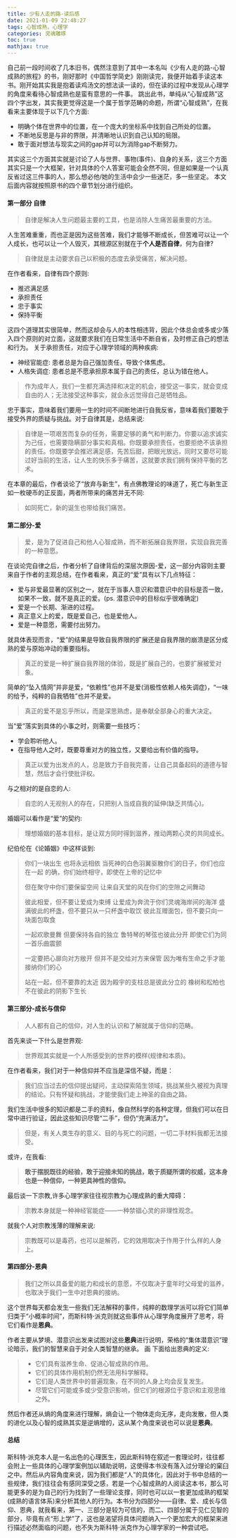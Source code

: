 ```yaml
---
title: 少有人走的路-读后感
date: 2021-01-09 22:48:27
tags: 心智成熟，心理学 
categories: 灵魂雕琢
toc: true 
mathjax: true
---
```

自己前一段时间收了几本旧书，偶然注意到了其中一本名叫《少有人走的路-心智成熟的旅程》的书，刚好那时《中国哲学简史》刚刚读完，我便开始着手读这本书。刚开始其实我是抱着读鸡汤文的想法读一读的，但在读的过程中发现从心理学的角度来看待心智成熟也是蛮有意思的一件事。
跳出此书，单纯从“心智成熟”这四个字出发，其实我更觉得这是一个属于哲学范畴的命题，所谓“心智成熟”，在我看来主要体现于以下几个方面<!--more-->: 
- 明确个体在世界中的位置，在一个庞大的坐标系中找到自己所处的位置。 
- 不断地反思是与非的界限，并清晰地认识到自己认知的局限。 
- 敢于面对想法与现实之间的gap并可以为消除gap不断努力。 

其实这三个方面其实就是讨论了人与世界、事物(事件)、自身的关系，这三个方面其实只是一个大框架，针对具体的个人答案可能会全然不同，但是如果是一个认真反省过这三件事的人，那么想必他/她的生活中会少一些迷茫，多一些坚定。 
本文后面内容就按照原书的四个章节划分进行组织。 
#### 第一部分 自律 
> 自律是解决人生问题最主要的工具，也是消除人生痛苦最重要的方法。

人生苦难重重，而也正是因为这些苦难，我们才能够不断成长，但苦难可以让一个人成长，也可以让一个人毁灭，其根源区别就在于**个人是否自律**，何为自律? 
> 自律就是主动要求自己以积极的态度去承受痛苦，解决问题。 

在作者看来，自律有四个原则: 
- 推迟满足感
- 承担责任 
- 忠于事实 
- 保持平衡 

这四个道理其实很简单，然而这却会与人的本性相违背，因此个体总会或多或少落入四个原则的对立面，这就要求我们在日常生活中不断自省，及时修正自己的想法和行为。
关于承担责任，对应于心理学领域的两种疾病: 
- 神经官能症: 患者总是为自己强加责任，导致个体焦虑。 
- 人格失调症: 患者总是不愿承担原本属于自己的责任，总认为错在他人。 

> 作为成年人，我们一生都充满选择和决定的机会，接受这一事实，就会变成自由的人；无法接受这种事实，就会永远觉得自己是牺牲品。

忠于事实，意味着我们要用一生的时间不间断地进行自我反省，意味着我们要敢于接受外界的质疑与挑战。对于自律其是，总结来说: 
> 自律是一项艰苦而复杂的任务，需要足够的勇气和判断力。你要以追求诚实为己任，也需要隐瞒部分事实和真相。你既要承担责任，也要拒绝不该承担的责任。你既要学会推迟满足感，先苦后甜，把眼光放远，同时又要尽可能过好当前的生活，让人生的快乐多于痛苦，这就要求我们拥有保持平衡的艺术。

在本章的最后，作者谈论了“放弃与新生”，有点佛教理论的味道了，死亡与新生正如一枚硬币的正反面，两者所带来的痛苦并无不同: 
> 如同死亡，新的诞生也带给我们痛苦。 

#### 第二部分-爱
> 爱，是为了促进自己和他人心智成熟，而不断拓展自我界限，实现自我完善的一种意愿。      

在谈论完自律之后，作者分析了自律背后的深层次原因-爱，这一部分内容则主要来自于作者的主观总结，在作者看来，真正的“爱”具有以下几点特征：
- 爱与非爱最显著的区别之一，就在于当事人意识和潜意识中的目标是否一致，如果不一致，就不是真正的爱。(ps. 潜意识中的目标似乎很难确定) 
- 爱是一个长期、渐进的过程。 
- 真正意义上的爱，既是爱自己，也是爱他人。 
- 爱是一种意愿，需要付出努力。 

就具体表现而言，“爱”的结果是导致自我界限的扩展还是自我界限的崩溃是区分成熟的爱与原始冲动的重要指标。
> 真正的爱是一种扩展自我界限的体验，既是扩展自己的，也要扩展被爱对象。

简单的“坠入情网”并非是爱，“依赖性”也并不是爱(消极性依赖人格失调症)，“一味的给予，纯粹的自我牺牲”也并不是爱。
> 真正的爱不是忘乎所以，而是深思熟虑，是奉献全部身心的重大决定。  

当“爱”落实到具体的小事之时，则需要一些技巧：
- 学会聆听他人。 
- 在指导他人之时，既要尊重对方的独立性，又要给出有价值的指导。

> 真正以爱为出发点的人，总是致力于自我完善，让自己具备起码的道德与智慧，然后才会行使批评权。

与之相对的是自恋的人: 
> 自恋的人无视别人的存在，只把别人当成自我的延伸(缺乏共情心)。 

婚姻可以看作是“爱”的契约: 
> 理想婚姻的基本目标，是让双方同时得到滋养，推动两颗心灵的共同成长。

纪伯伦在《论婚姻》中这样谈到:
> 你们一块出生
> 也将永远相依 
> 当死神的白色羽翼驱散你们的日子，你们也应在一起 
> 的确，你们始终相守，即使在上帝的记忆中
> 
> 但在聚守中你们要保留空间 
> 让来自天堂的风在你们的空隙之间舞动 
> 
> 彼此相爱，但不要让爱成为束缚
> 让爱成为奔流于你们灵魂海岸间的海洋 
> 盛满彼此的杯盏，但不要只从一只杯盏中取饮
> 彼此互赠面包，但不要只向一块面包取食 
>
> 一起欢歌曼舞 
> 但要保持各自的独立 
> 鲁特琴的琴弦也彼此分开 
> 即使它们为同一首乐曲震颤 
>
> 一定要把心扉向对方敞开 
> 但并不是交给对方来保管 
> 因为唯有生命之手才能接纳你们的心 
>
> 站在一起，但不要靠的太近 
> 因为殿宇的支柱总是彼此分立的 
> 橡树和松柏也不在彼此的阴影下生长 


#### 第三部分-成长与信仰 
> 人人都有自己的信仰，对人生的认识和了解就属于信仰的范畴。

首先来谈一下什么是世界观: 
> 世界观其实就是一个人所感受到的世界的模样(规律和本质)。

在作者看来，我们对于一种信仰并不应当是深信不疑，而是： 
> 我们应当过去的信仰提出疑问，主动探索陌生领域，挑战某些久被视为真理的结论。只有怀疑和挑战，才能使我们走上神圣的自由之路。 

我们生活中很多的知识都是二手的资料，像自然科学的各种定理，但我们可以在日常中进行验证，因此这些知识尽管“二手”，但仍“充满活力”。 
> 但是，有关人类生存的意义、目的与死亡的问题，一切二手材料我都无法接受。 

或许，在我看: 
> **敢于摆脱既往的经验，敢于迎接未知的挑战，敢于质疑所谓的权威，这本身也是一种信仰，一种更具神性的信仰。**

最后谈一下宗教,许多心理学家往往视宗教为心理成熟的重大障碍： 
> 宗教本身就是一种神经官能症——一种禁锢心灵的非理性观念。 

就我个人对宗教浅薄的理解来说: 
> 宗教既可以是毒药，也可以是解药，它的效用取决于作用于什么样的人身上。

#### 第四部分-恩典 
> 我们之所以具备爱的能力和成长的意愿，不仅取决于童年时父母爱的滋养，也取决于我们一生中对恩典的接纳。 

这个世界每天都会发生一些我们无法解释的事件，纯粹的数理学派可以将它们简单归类于“小概率时间”，而斯科特$\cdot$派克则就这些事件从心理学角度展开了思考，将它们看作是**恩典**。

作者主要从梦境、潜意识出发来试图对这些**恩典**进行说明，荣格的“集体潜意识”理论暗示，我们的智慧来自于对全人类智慧的继承。
画
下面给出恩典的定义: 
> - 它们具有滋养生命、促进心智成熟的作用。
> - 它们的具体作用机制仍然无法用科学解释。 
> - 它们是人类世界中的普遍现象，在不同的人身上均会反复发生。
> - 尽管它们可能或多或少受意识影响，但它们的根源位于意识和主观思维之外。

然后作者还从熵的角度来进行理解，熵会让一个物体走向无序，走向发散，但人类的进化以及心智的成熟其实是逆熵增的，这从某个角度来说也可以说是**恩典**。

#### 总结 

斯科特$\cdot$派克本人是一名出色的心理医生，因此斯科特在叙述一套理论时，往往都会附上一些具体的心理学案例加以辅助说明，这使得本书没有落入过分理论的窠臼之中。然后从内容角度来说，因为我们都是“人”的具体化，因此对于书中总结的一些规律，我们往往会有感同深受之感，若是一个心智成熟的人阅读这本书，那么可能更多的是为自己的行为找到了一些理论支撑，同时也可以以一套更加成熟的框架(成熟的语言体系)来分析其他人的行为。本书分为四部分——自律、爱、成长与信仰、恩典，就我看来，第一、三部分是较为可信的，而二、四部分属于见仁见智的部分，毕竟有点“形上学”了，这也是渴望将具体问题纳入一个更加宏大的框架来进行描述必然面临的问题，也不失为斯科特$\cdot$派克作为心理学家的一种尝试吧。 






